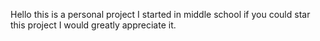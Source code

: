 Hello this is a personal project I started in middle school if you could star this project I would greatly appreciate it.
